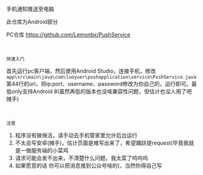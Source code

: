 手机通知推送至电脑

此仓库为Android部分

PC仓库 <a href="https://github.com/Lemonbx/PushService">https://github.com/Lemonbx/PushService</a>

<br>

```快速入门```

首先运行pc客户端，然后使用Android Studio，连接手机，修改 `app\src\main\java\com\luoyuer\pushapplication\service\PushService.java` 第44行的url，将ip:port、username、password修改为你自己的，运行即可。最低only支持Android 8(虽然再低的版本也没啥兼容性问题，但估计也没人用了吧 摊手)

<br>

```注意```

1. 程序没有做保活，请手动去手机管家里允许后台运行
2. 不太会写安卓(摊手)，估计页面是难写出来了，希望踊跃提request(毕竟我就是一做服务端的小菜鸡
3. 请求可能会发不出来，不清楚什么问题，我太菜了呜呜呜
4. 如果愿意的话 你可以把消息推到公众号啥的(，当然你得自己写
